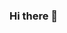 ### Hi there 👋

<!--
**Zurd3n/Zurd3n** is a ✨ _special_ ✨ repository because its `README.md` (this file) appears on your GitHub profile.

Here are some ideas to get you started:

- 🔭 I’m currently working on nothing... just trying to learn stuff
- 🌱 I’m currently learning how to use GitHub
- 👯 I’m looking to collaborate on ...
- 🤔 I’m looking for help with learning to use GutHub and just coding in general
- 💬 Ask me about what I don't know (which is quite a lot)
- 📫 How to reach me: fyreball777@gmail.com
- 😄 Pronouns: he/him
- ⚡ Fun fact: I can recite the alphabet backwards (although I do mess up a little towards the end)
- Am a musician (at least I like to think so)
- Se como hablar español (no es perfecto pero puedo tener conversaciones con personas)
- probably going to study psychology in college
- am furry
